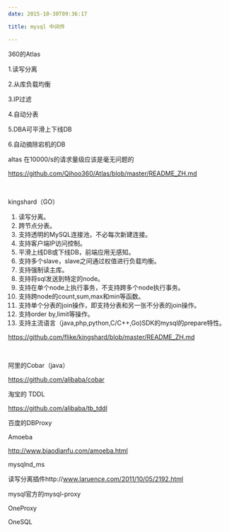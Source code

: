 ```yaml
---
date: 2015-10-30T09:36:17

title: mysql 中间件

---
```


360的Atlas

1.读写分离

2.从库负载均衡

3.IP过滤

4.自动分表

5.DBA可平滑上下线DB

6.自动摘除宕机的DB

altas 在10000/s的请求量级应该是毫无问题的

https://github.com/Qihoo360/Atlas/blob/master/README_ZH.md

&nbsp;

kingshard（GO）

1. 读写分离。
2. 跨节点分表。
3. 支持透明的MySQL连接池，不必每次新建连接。
4. 支持客户端IP访问控制。
5. 平滑上线DB或下线DB，前端应用无感知。
6. 支持多个slave，slave之间通过权值进行负载均衡。
7. 支持强制读主库。
8. 支持将sql发送到特定的node。
9. 支持在单个node上执行事务，不支持跨多个node执行事务。
10. 支持跨node的count,sum,max和min等函数。
11. 支持单个分表的join操作，即支持分表和另一张不分表的join操作。
12. 支持order by,limit等操作。
13. 支持主流语言（java,php,python,C/C++,Go)SDK的mysql的prepare特性。

https://github.com/flike/kingshard/blob/master/README_ZH.md

&nbsp;

阿里的Cobar（java）

https://github.com/alibaba/cobar

淘宝的 TDDL

https://github.com/alibaba/tb_tddl

百度的DBProxy

Amoeba

http://www.biaodianfu.com/amoeba.html

mysqlnd_ms

读写分离插件http://www.laruence.com/2011/10/05/2192.html

mysql官方的mysql-proxy

OneProxy

OneSQL

